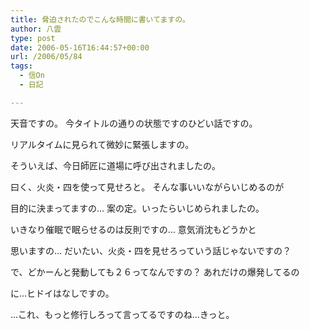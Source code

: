 ```yaml
---
title: 脅迫されたのでこんな時間に書いてますの。
author: 八雲
type: post
date: 2006-05-16T16:44:57+00:00
url: /2006/05/84
tags:
  - 信On
  - 日記

---
```

天音ですの。 今タイトルの通りの状態ですのひどい話ですの。
  
リアルタイムに見られて微妙に緊張しますの。

そういえば、今日師匠に道場に呼び出されましたの。
  
曰く、火炎・四を使って見せろと。 そんな事いいながらいじめるのが
  
目的に決まってますの… 案の定。いったらいじめられましたの。
  
いきなり催眠で眠らせるのは反則ですの… 意気消沈もどうかと
  
思いますの… だいたい、火炎・四を見せろっていう話じゃないですの？
  
で、どかーんと発動しても２６ってなんですの？ あれだけの爆発してるの
  
に…ヒドイはなしですの。
  
…これ、もっと修行しろって言ってるですのね…きっと。
